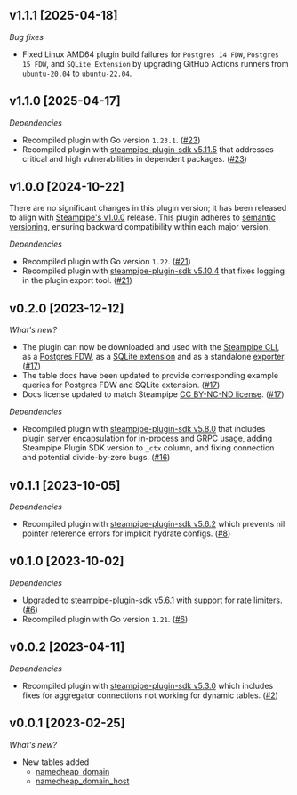 ## v1.1.1 [2025-04-18]

_Bug fixes_

- Fixed Linux AMD64 plugin build failures for `Postgres 14 FDW`, `Postgres 15 FDW`, and `SQLite Extension` by upgrading GitHub Actions runners from `ubuntu-20.04` to `ubuntu-22.04`.

## v1.1.0 [2025-04-17]

_Dependencies_

- Recompiled plugin with Go version `1.23.1`. ([#23](https://github.com/turbot/steampipe-plugin-namecheap/pull/23))
- Recompiled plugin with [steampipe-plugin-sdk v5.11.5](https://github.com/turbot/steampipe-plugin-sdk/blob/v5.11.5/CHANGELOG.md#v5115-2025-03-31) that addresses critical and high vulnerabilities in dependent packages. ([#23](https://github.com/turbot/steampipe-plugin-namecheap/pull/23))

## v1.0.0 [2024-10-22]

There are no significant changes in this plugin version; it has been released to align with [Steampipe's v1.0.0](https://steampipe.io/changelog/steampipe-cli-v1-0-0) release. This plugin adheres to [semantic versioning](https://semver.org/#semantic-versioning-specification-semver), ensuring backward compatibility within each major version.

_Dependencies_

- Recompiled plugin with Go version `1.22`. ([#21](https://github.com/turbot/steampipe-plugin-namecheap/pull/21))
- Recompiled plugin with [steampipe-plugin-sdk v5.10.4](https://github.com/turbot/steampipe-plugin-sdk/blob/develop/CHANGELOG.md#v5104-2024-08-29) that fixes logging in the plugin export tool. ([#21](https://github.com/turbot/steampipe-plugin-namecheap/pull/21))

## v0.2.0 [2023-12-12]

_What's new?_

- The plugin can now be downloaded and used with the [Steampipe CLI](https://steampipe.io/docs), as a [Postgres FDW](https://steampipe.io/docs/steampipe_postgres/overview), as a [SQLite extension](https://steampipe.io/docs//steampipe_sqlite/overview) and as a standalone [exporter](https://steampipe.io/docs/steampipe_export/overview). ([#17](https://github.com/turbot/steampipe-plugin-namecheap/pull/17))
- The table docs have been updated to provide corresponding example queries for Postgres FDW and SQLite extension. ([#17](https://github.com/turbot/steampipe-plugin-namecheap/pull/17))
- Docs license updated to match Steampipe [CC BY-NC-ND license](https://github.com/turbot/steampipe-plugin-namecheap/blob/main/docs/LICENSE). ([#17](https://github.com/turbot/steampipe-plugin-namecheap/pull/17))

_Dependencies_

- Recompiled plugin with [steampipe-plugin-sdk v5.8.0](https://github.com/turbot/steampipe-plugin-sdk/blob/main/CHANGELOG.md#v580-2023-12-11) that includes plugin server encapsulation for in-process and GRPC usage, adding Steampipe Plugin SDK version to `_ctx` column, and fixing connection and potential divide-by-zero bugs. ([#16](https://github.com/turbot/steampipe-plugin-namecheap/pull/16))

## v0.1.1 [2023-10-05]

_Dependencies_

- Recompiled plugin with [steampipe-plugin-sdk v5.6.2](https://github.com/turbot/steampipe-plugin-sdk/blob/main/CHANGELOG.md#v562-2023-10-03) which prevents nil pointer reference errors for implicit hydrate configs. ([#8](https://github.com/turbot/steampipe-plugin-namecheap/pull/8))

## v0.1.0 [2023-10-02]

_Dependencies_

- Upgraded to [steampipe-plugin-sdk v5.6.1](https://github.com/turbot/steampipe-plugin-sdk/blob/main/CHANGELOG.md#v561-2023-09-29) with support for rate limiters. ([#6](https://github.com/turbot/steampipe-plugin-namecheap/pull/6))
- Recompiled plugin with Go version `1.21`. ([#6](https://github.com/turbot/steampipe-plugin-namecheap/pull/6))

## v0.0.2 [2023-04-11]

_Dependencies_

- Recompiled plugin with [steampipe-plugin-sdk v5.3.0](https://github.com/turbot/steampipe-plugin-sdk/blob/main/CHANGELOG.md#v530-2023-03-16) which includes fixes for aggregator connections not working for dynamic tables. ([#2](https://github.com/turbot/steampipe-plugin-namecheap/pull/2))

## v0.0.1 [2023-02-25]

_What's new?_

- New tables added
  - [namecheap_domain](https://hub.steampipe.io/plugins/turbot/namecheap/tables/namecheap_domain)
  - [namecheap_domain_host](https://hub.steampipe.io/plugins/turbot/namecheap/tables/namecheap_domain_host)
